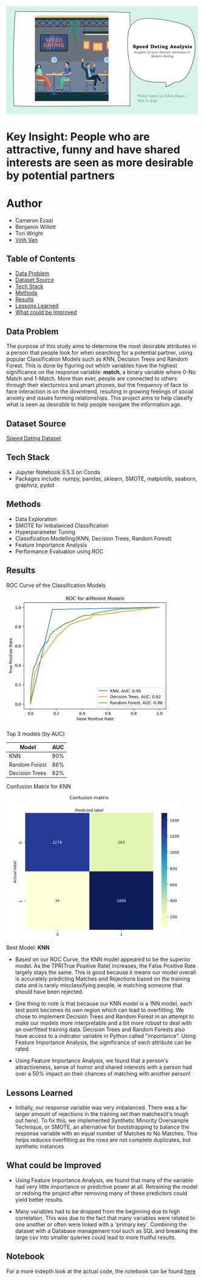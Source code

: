 ![banner](assets/banner.png)

# Key Insight: People who are attractive, funny and have shared interests are seen as more desirable by potential partners

# Author
- Cameron Ezazi
- Benjamin Willett
- Tori Wright
- [Vinh Van](https://github.com/MorphingGrid)

## Table of Contents
- [Data Problem](#data-problem)
- [Dataset Source](#dataset-source)
- [Tech Stack](#tech-stack)
- [Methods](#methods)
- [Results](#results)
- [Lessons Learned](#lessons-learned)
- [What could be Improved](#what-could-be-improved)

## Data Problem
The purpose of this study aims to determine the most desirable attributes in a person that people look for when searching for a potential partner, using popular Classification Models such as KNN, Decision Trees and Random Forest. This is done by figuring out which variables have the highest significance on the response variable: **match**, a binary variable where 0-No Match and 1-Match. More than ever, people are connected to others through their electornics and smart phones, but the frequency of face to face interaction is on the downtrend, resulting in growing feelings of social anxiety and issues forming relationships. This project aims to help classify what is seen as desirable to help people navigate the information age. 

## Dataset Source
[Speed Dating Dataset](https://www.kaggle.com/datasets/whenamancodes/speed-dating)  

## Tech Stack
- Jupyter Notebook 6.5.3 on Conda
- Packages include: numpy, pandas, sklearn, SMOTE, matplotlib, seaborn, graphviz, pydot

## Methods
- Data Exploration
- SMOTE for Imbalanced Classification
- Hyperparameter Tuning
- Classification Modelling(KNN, Decision Trees, Random Forest)
- Feature Importance Analysis
- Performance Evaluation using ROC

## Results  
ROC Curve of the Classification Models  
  
![roc](assets/roc.png)  

Top 3 models (by AUC)

| Model     	                | AUC 	|
|-------------------	        |------------------	|
| KNN     	                  | 90% 	            |
| Random Forest 	            | 86% 	            |
| Decision Trees         	    | 82% 	            |


Confusion Matrix for KNN  
  
![knn](assets/knn.png)  

Best Model: **KNN**  

- Based on our ROC Curve, the KNN model appeared to be the superior model. As the TPR(True Positive Rate) increases, the False Positive Rate largely stays the same. This is good because it means our model overall is accurately predicting Matches and Rejections based on the training data and is rarely misclassifying people, ie matching someone that should have been rejected.

- One thing to note is that because our KNN model is a 1NN model, each test point becomes its own region which can lead to overfitting. We chose to implement Decision Trees and Random Forest in an attempt to make our models more interpretable and a bit more robust to deal with an overfitted training data. Decision Trees and Random Forests also have access to a indicator variable in Python called "importance". Using Feature Importance Analysis, the significance of each attribute can be rated.

- Using Feature Importance Analysis, we found that a person's attractiveness, sense of humor and shared interests with a person had over a 50% impact on their chances of matching with another person!  

## Lessons Learned

-  Initially, our response variable was very imbalanced. There was a far larger amount of rejections in the training set than matches(it's tough out here). To fix this, we implemented Synthetic Minority Oversample Technique, or SMOTE, an alternative for bootstrapping to balance the response variable with an equal number of Matches to No Matches. This helps reduces overfitting as the rows are not complete duplicates, but synthetic instances

## What could be Improved  

-  Using Feature Importance Analysis, we found that many of the variable had very little importance or predictive power at all. Retraining the model or redoing the project after removing many of these predictors could yield better results.

- Many variables had to be dropped from the beginning due to high correlation. This was due to the fact that many variables were related to one another or often were linked with a 'primary key'. Combining the dataset with a Database management tool such as SQL and breaking the large csv into smaller quieries could lead to more fruitful results.

## Notebook
For a more indepth look at the actual code, the notebook can be found [here](https://github.com/MorphingGrid/Speed-Dating-Algorithm/blob/main/src/main/Final_Project_Notebook.ipynb)
